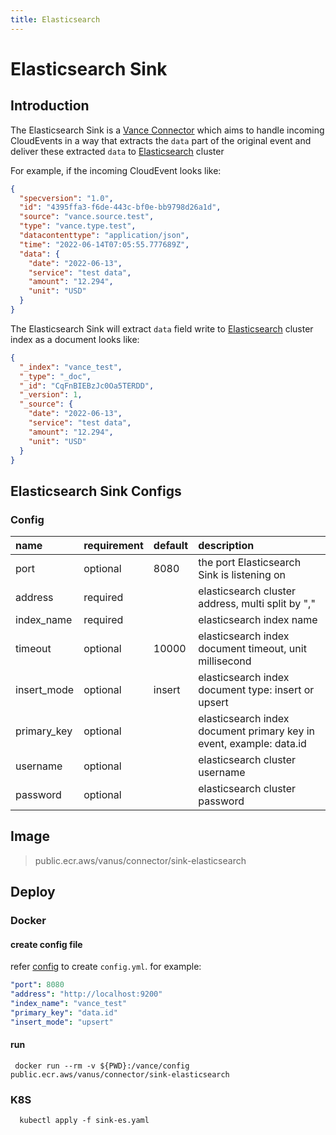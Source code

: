 ```yaml
---
title: Elasticsearch
---
```


# Elasticsearch Sink

## Introduction

The Elasticsearch Sink is a [Vance Connector][vc] which aims to handle incoming CloudEvents in a way that extracts
the `data` part of the original event and deliver these extracted `data` to [Elasticsearch][es] cluster

For example, if the incoming CloudEvent looks like:

```json
{
  "specversion": "1.0",
  "id": "4395ffa3-f6de-443c-bf0e-bb9798d26a1d",
  "source": "vance.source.test",
  "type": "vance.type.test",
  "datacontenttype": "application/json",
  "time": "2022-06-14T07:05:55.777689Z",
  "data": {
    "date": "2022-06-13",
    "service": "test data",
    "amount": "12.294",
    "unit": "USD"
  }
}
```

The Elasticsearch Sink will extract `data` field write to [Elasticsearch][es] cluster index as a document looks like:

```json
{
  "_index": "vance_test",
  "_type": "_doc",
  "_id": "CqFnBIEBzJc0Oa5TERDD",
  "_version": 1,
  "_source": {
    "date": "2022-06-13",
    "service": "test data",
    "amount": "12.294",
    "unit": "USD"
  }
}
```

## Elasticsearch Sink Configs

### Config

| name        | requirement  | default  | description                                                         |
|:------------|:-------------|:---------|:--------------------------------------------------------------------|
| port        | optional     | 8080     | the port Elasticsearch Sink is listening on                         |
| address     | required     |          | elasticsearch cluster address, multi split by ","                   |
| index_name  | required     |          | elasticsearch index name                                            |
| timeout     | optional     | 10000    | elasticsearch index document timeout, unit millisecond              |
| insert_mode | optional     | insert   | elasticsearch index document type: insert or upsert                 |
| primary_key | optional     |          | elasticsearch index document primary key in event, example: data.id |
| username    | optional     |          | elasticsearch cluster username                                      |
| password    | optional     |          | elasticsearch cluster password                                      |

## Image

> public.ecr.aws/vanus/connector/sink-elasticsearch

## Deploy

### Docker

#### create config file

refer [config](#Config) to create `config.yml`. for example:

```yaml
"port": 8080
"address": "http://localhost:9200"
"index_name": "vance_test"
"primary_key": "data.id"
"insert_mode": "upsert"
```

#### run

```shell
 docker run --rm -v ${PWD}:/vance/config public.ecr.aws/vanus/connector/sink-elasticsearch
```

### K8S

```shell
  kubectl apply -f sink-es.yaml
```

[vc]: https://github.com/linkall-labs/vance-docs/blob/main/docs/concept.md
[es]: https://www.elastic.co/guide/en/elasticsearch/reference/current/index.html
